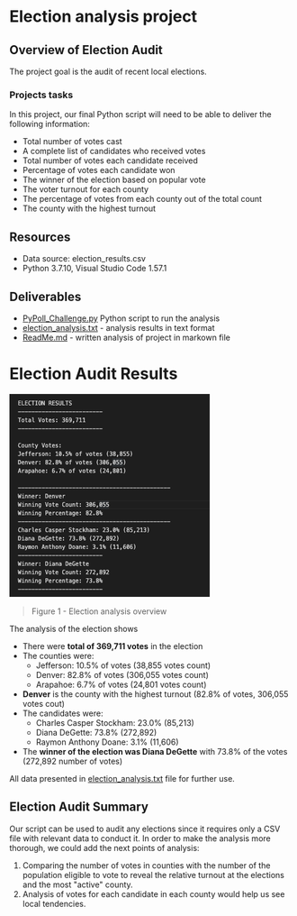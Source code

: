 # Election analysis project


## Overview of Election Audit

The project goal is the audit of recent local elections.

### Projects tasks
In this project, our final Python script will need to be able to deliver the following information: 
- Total number of votes cast
- A complete list of candidates who received votes
- Total number of votes each candidate received
- Percentage of votes each candidate won
- The winner of the election based on popular vote
- The voter turnout for each county
- The percentage of votes from each county out of the total count
- The county with the highest turnout

## Resources
- Data source: election_results.csv
- Python 3.7.10, Visual Studio Code 1.57.1 

## Deliverables
- [PyPoll_Challenge.py](https://github.com/xenia-e/election-analysis/blob/master/PyPoll_Challenge.py) Python script to run the analysis
- [election_analysis.txt](https://github.com/xenia-e/election-analysis/blob/master/analysis/election_analysis.txt) - analysis results in text format
- [ReadMe.md](https://github.com/xenia-e/election-analysis/blob/master/ReadMe.md) - written analysis of project in markown file


# Election Audit Results

![Figure 1 - results of the election](https://github.com/xenia-e/election-analysis/blob/master/analysis/election_analysis.png)

>Figure 1 - Election analysis overview

The analysis of the election shows

- There were **total of 369,711 votes** in the election
- The counties were: 
    - Jefferson: 10.5% of votes (38,855 votes count)
    - Denver: 82.8% of votes (306,055 votes count)
    - Arapahoe: 6.7% of votes (24,801 votes count)
- **Denver** is the county with the highest turnout (82.8% of votes, 306,055 votes cout)
- The candidates were:
    - Charles Casper Stockham: 23.0% (85,213)
    - Diana DeGette: 73.8% (272,892)
    - Raymon Anthony Doane: 3.1% (11,606)
- The **winner of the election was Diana DeGette** with 73.8% of the votes (272,892 number of votes)

All data presented in [election_analysis.txt](https://github.com/xenia-e/election-analysis/blob/master/analysis/election_analysis.txt) file for further use.

## Election Audit Summary

Our script can be used to audit any elections since it requires only a CSV file with relevant data to conduct it. In order to make the analysis more thorough, we could add the next points of analysis:

 1. Comparing the number of votes in counties with the number of the population eligible to vote to reveal the relative turnout at the elections and the most "active" county.
 2. Analysis of votes for each candidate in each county would help us see local tendencies. 


